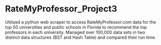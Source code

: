 # RateMyProfessor_Project3
Utilized a python web scraper to access RateMyProfessor.com data for the top 50 universities and public schools in Florida to recommend the top professors in each university. Managed over 100,000 data sets in two distinct data structures (BST and Hash Table) and compared their run time.

